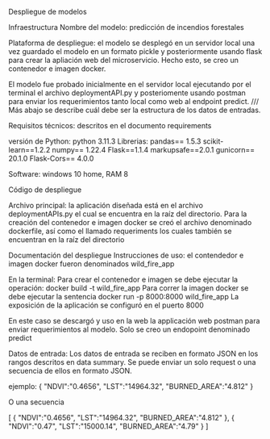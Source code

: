 Despliegue de modelos

Infraestructura
Nombre del modelo: predicción de incendios forestales 

Plataforma de despliegue: el modelo se desplegó en un servidor local una vez guardado el modelo en un formato pickle y posteriormente usando flask para crear la apliación web del microservicio. Hecho esto, se creo un contenedor e imagen docker.

El modelo fue probado inicialmente en el servidor local ejecutando por el terminal el archivo deploymentAPI.py y posteriomente usando postman para enviar los requerimientos tanto local como web al endpoint predict. /// Más abajo se describe cuál debe ser la estructura de los datos de entradas.

Requisitos técnicos: descritos en el documento requirements

versión de Python: python 3.11.3
Librerias: pandas== 1.5.3
scikit-learn==1.2.2
numpy== 1.22.4
Flask==1.1.4
markupsafe==2.0.1
gunicorn== 20.1.0
Flask-Cors== 4.0.0

Software: windows 10 home, RAM 8

Código de despliegue

Archivo principal: la aplicación diseñada está en el archivo deploymentAPIs.py el cual se encuentra en la raíz del directorio. Para la creación del contenedor e imagen docker se creó el archivo denominado dockerfile, así como el llamado requeriments los cuales también se encuentran en la raíz del directorio

Documentación del despliegue
Instrucciones de uso: el contendedor e imagen docker fueron denominados wild_fire_app

En la terminal:
Para crear el contenedor e imagen se debe ejecutar la operación: docker build -t wild_fire_app
Para correr la imagen docker se debe ejecutar la sentencia docker run -p 8000:8000 wild_fire_app
La exposición de la aplicación se configuró en el puerto 8000

En este caso se descargó y uso en la web la applicación web postman para enviar requerimientos al modelo. Solo se creo un endopoint denominado predict

Datos de entrada:
Los datos de entrada se reciben en formato JSON en los rangos descritos en data summary. Se puede enviar un solo request o una secuencia de ellos en formato JSON. 

ejemplo:
{   "NDVI":"0.4656",
    "LST":"14964.32",
    "BURNED_AREA":"4.812"
}

O una secuencia

[
    {
        "NDVI":"0.4656",
        "LST":"14964.32",
        "BURNED_AREA":"4.812"
    },
    {
        "NDVI":"0.47",
        "LST":"15000.14",
        "BURNED_AREA":"4.79"
    }
]